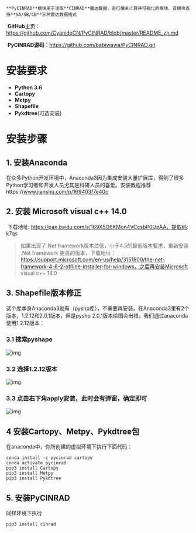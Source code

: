 	**PyCINRAD**模块用于读取**CINRAD**雷达数据，进行相关计算并可视化的模块，该模块支持**SA/SB/CB**三种雷达数据格式

​     **GitHub**主页：https://github.com/CyanideCN/PyCINRAD/blob/master/README_zh.md

​	**PyCINRAD源码**：https://github.com/babiwawa/PyCINRAD.git

# 安装要求

- **Python 3.6**
- **Cartopy**
- **Metpy**
- **Shapefile**
- **Pykdtree**(可选安装)

# 安装步骤

## 1. 安装Anaconda

​     在众多Python开发环境中，Anaconda3因为集成安装大量扩展库，得到了很多Python学习者和开发人员尤其是科研人员的喜爱。
​     安装教程推荐https://www.jianshu.com/p/169403f7e40c

## 2. 安装 Microsoft visual c++ 14.0

​     下载地址: https://pan.baidu.com/s/169X5Q6KMon4VCcsbP0UpAA，提取码: k7qs

> 如果出现了.Net framework版本过低，小于4.5的最低版本要求，重新安装 .Net framework 更高的版本，下载地址：https://support.microsoft.com/en-us/help/3151800/the-net-framework-4-6-2-offline-installer-for-windows，之后再安装Microsoft visual c++ 14.0

## 3. Shapefile版本修正

​     这个库本身Anaconda3就有（pyshp库），不需要再安装。在Anaconda3里有2个版本，1.2.12和2.0.1版本，但是pyshp 2.0.1版本绘图会出错，我们通过anaconda使用1.2.12版本：

### 3.1 搜索pyshape

![img](https://tva1.sinaimg.cn/large/0081Kckwgy1glpwkphg5aj30gs03yq2v.jpg)

### 3.2 选择1.2.12版本

![img](https://tva1.sinaimg.cn/large/0081Kckwgy1glpwkqku7wj30h10ae74k.jpg)

### 3.3 点击右下角apply安装，此时会有弹窗，确定即可

![img](https://tva1.sinaimg.cn/large/0081Kckwgy1glpwknzf9rj307c02gq2p.jpg)

## 4 安装Cartopy、Metpy、Pykdtree包

在anaconda中，你所创建的虚拟环境下执行下面代码：

```
conda install -c pycinrad cartopy
conda activate pycinrad
pip3 install Cartopy
pip3 install Metpy
pip3 install Pykdtree
```

## 5. 安装PyCINRAD

同样环境下执行

```
pip3 install cinrad
```